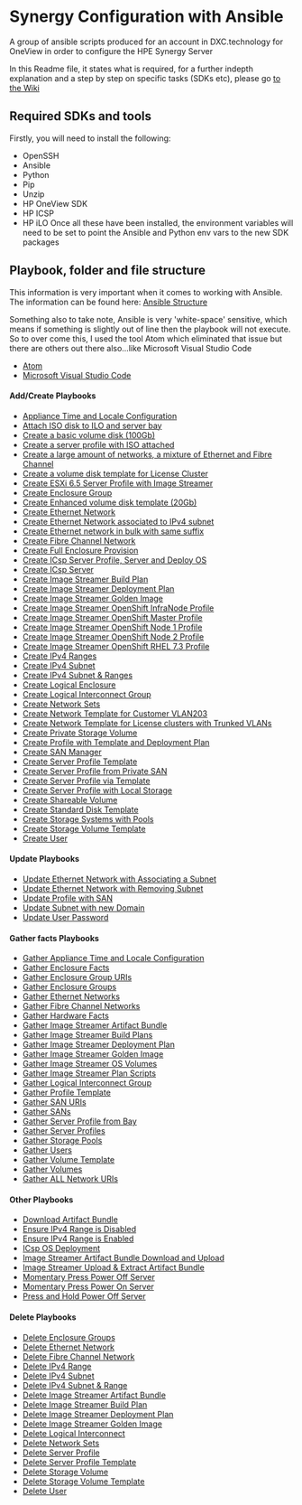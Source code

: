 # Synergy Configuration with Ansible

A group of ansible scripts produced for an account in DXC.technology for OneView in order to configure the HPE Synergy Server

In this Readme file, it states what is required, for a further indepth explanation and a step by step on specific tasks (SDKs etc), please go [to the Wiki](https://github.com/thopper91/Ansible-HPE_Synergy_Config/wiki)

## Required SDKs and tools
Firstly, you will need to install the following:
- OpenSSH
- Ansible
- Python
- Pip
- Unzip
- HP OneView SDK
- HP ICSP
- HP iLO
Once all these have been installed, the environment variables will need to be set to point the Ansible and Python env vars to the new SDK packages

## Playbook, folder and file structure
This information is very important when it comes to working with Ansible. The information can be found here: [Ansible Structure](https://github.com/thopper91/Ansible-HPE_Synergy_Config/wiki/Ansible-Structure---Folder-and-Files)

Something also to take note, Ansible is very 'white-space' sensitive, which means if something is slightly out of line then the playbook will not execute. So to over come this, I used the tool Atom which eliminated that issue but there are others out there also...like Microsoft Visual Studio Code

- [Atom](https://github.com/thopper91/Ansible-HPE_Synergy_Config/wiki/Atom)
- [Microsoft Visual Studio Code](https://github.com/thopper91/Ansible-on-Windows/wiki/Microsoft-Visual-Studio-Code)

#### Add/Create Playbooks
- [Appliance Time and Locale Configuration](../master/roles/Appliance_Time_and_Locale_Configuration/tasks/main.yml)
- [Attach ISO disk to ILO and server bay](../master/roles/Attach_disk_to_ILO/tasks/main.yml)
- [Create a basic volume disk (100Gb)](../master/roles/Create_Basic_Disk_Template/tasks/main.yml)
- [Create a server profile with ISO attached](../master/roles/Create_Basic_Server_Profile_with_iso_disk_attached/tasks/main.yml)
- [Create a large amount of networks, a mixture of Ethernet and Fibre Channel](../master/roles/Create_Current_Network_Setup/tasks/main.yml)
- [Create a volume disk template for License Cluster](../master/roles/Create_Disk_Template_for_License_Cluster/tasks/main.yml)
- [Create ESXi 6.5 Server Profile with Image Streamer](../master/roles/Create_ESXi_6.5_Profile/tasks/main.yml)
- [Create Enclosure Group](../master/roles/Create_Enclosure_Group/tasks/main.yml)
- [Create Enhanced volume disk template (20Gb)](../master/roles/Create_Enhanced_Disk_Template/tasks/main.yml)
- [Create Ethernet Network](../master/roles/Create_Ethernet_Network/tasks/main.yml)
- [Create Ethernet Network associated to IPv4 subnet](../master/roles/Create_Ethernet_Network_Associated_to_IPv4_Subnet/tasks/main.yml)
- [Create Ethernet network in bulk with same suffix](../master/roles/Create_Ethernet_Network_Bulk_with_same_suffix/tasks/main.yml)
- [Create Fibre Channel Network](../master/roles/Create_Fibre_Channel_Networks/tasks/main.yml)
- [Create Full Enclosure Provision](../master/roles/Create_Full_provision/tasks/main.yml)
- [Create ICsp Server Profile, Server and Deploy OS](../master/roles/Create_ICsp_Profile%2C_Server_and_deploy_OS/tasks/main.yml)
- [Create ICsp Server](../master/roles/Create_ICsp_Server/tasks/main.yml)
- [Create Image Streamer Build Plan](../master/roles/Create_Image_Streamer_Build_Plan/tasks/main.yml)
- [Create Image Streamer Deployment Plan](../master/roles/Create_Image_Streamer_Deployment_Plan/tasks/main.yml)
- [Create Image Streamer Golden Image](../master/roles/Create_Image_Streamer_Golden_Image/tasks/main.yml)
- [Create Image Streamer OpenShift InfraNode Profile](../master/roles/Create_Image_Streamer_OpenShift_InfraNode_Profile/tasks/main.yml)
- [Create Image Streamer OpenShift Master Profile](../master/roles/Create_Image_Streamer_OpenShift_Master_Profile/tasks/main.yml)
- [Create Image Streamer OpenShift Node 1 Profile](../master/roles/Create_Image_Streamer_OpenShift_Node1_Profile/tasks/main.yml)
- [Create Image Streamer OpenShift Node 2 Profile](../master/roles/Create_Image_Streamer_OpenShift_Node2_Profile/tasks/main.yml)
- [Create Image Streamer OpenShift RHEL 7.3 Profile](../master/roles/Create_Image_Streamer_OpenShift_RHEL7.3_Profile/tasks/main.yml)
- [Create IPv4 Ranges](../master/roles/Create_IPv4_Ranges/tasks/main.yml)
- [Create IPv4 Subnet](../master/roles/Create_IPv4_Subnet/tasks/main.yml)
- [Create IPv4 Subnet & Ranges](../master/roles/Create_IPv4_Subnet_%26_Range/tasks/main.yml)
- [Create Logical Enclosure](../master/roles/Create_Logical_Enclosure/tasks/main.yml)
- [Create Logical Interconnect Group](../master/roles/Create_Logical_Interconnect_Group/tasks/main.yml)
- [Create Network Sets](../master/roles/Create_Network_Sets/tasks/main.yml)
- [Create Network Template for Customer VLAN203](../master/roles/Create_Network_Template_for_Customer_VLAN203/tasks/main.yml)
- [Create Network Template for License clusters with Trunked VLANs](../master/roles/Create_Network_Template_for_License_clusters_with_Trunked_VLANs/tasks/main.yml)
- [Create Private Storage Volume](../master/roles/Create_Private_Storage_Volume/tasks/main.yml)
- [Create Profile with Template and Deployment Plan](../master/roles/Create_Profile_with_Template_and_Deployment_Plan/tasks/main.yml)
- [Create SAN Manager](../master/roles/Create_SAN_Manager/tasks/main.yml)
- [Create Server Profile Template](../master/roles/Create_Server_Profile_Template/tasks/main.yml)
- [Create Server Profile from Private SAN](../master/roles/Create_Server_Profile_from_Private_SAN/tasks/main.yml)
- [Create Server Profile via Template](../master/roles/Create_Server_Profile_via_Template/tasks/main.yml)
- [Create Server Profile with Local Storage](../master/roles/Create_Server_Profile_with_Local_Storage/tasks/main.yml)
- [Create Shareable Volume](../master/roles/Create_Shareable_Volume/tasks/main.yml)
- [Create Standard Disk Template](../master/roles/Create_Standard_Disk_Template/tasks/main.yml)
- [Create Storage Systems with Pools](../master/roles/Create_Storage_Systems_with_Pools/tasks/main.yml)
- [Create Storage Volume Template](../master/roles/Create_Storage_Volume_Template/tasks/main.yml)
- [Create User](../master/roles/Create_User/tasks/main.yml)

#### Update Playbooks
- [Update Ethernet Network with Associating a Subnet](../master/roles/Update_Ethernet_Network_with_Associating_a_Subnet/tasks/main.yml)
- [Update Ethernet Network with Removing Subnet](../master/roles/Update_Ethernet_Network_with_Removing_Subnet/tasks/main.yml)
- [Update Profile with SAN](../master/roles/Update_Profile_with_SAN/tasks/main.yml)
- [Update Subnet with new Domain](../master/roles/Update_Subnet_with_new_Domain/tasks/main.yml)
- [Update User Password](../master/roles/Update_User_Password/tasks/main.yml)

#### Gather facts Playbooks
- [Gather Appliance Time and Locale Configuration](../master/roles/Gather_Appliance_Time_and_Locale_Config/tasks/main.yml)
- [Gather Enclosure Facts](../master/roles/Gather_Enclosure_Facts/tasks/main.yml)
- [Gather Enclosure Group URIs](../master/roles/Gather_Enclosure_Group_Uris/tasks/main.yml)
- [Gather Enclosure Groups](../master/roles/Gather_Enclosure_Groups/tasks/main.yml)
- [Gather Ethernet Networks](../master/roles/Gather_Ethernet_Networks/tasks/main.yml)
- [Gather Fibre Channel Networks](../master/roles/Gather_FC_Networks/tasks/main.yml)
- [Gather Hardware Facts](../master/roles/Gather_Hardware_Facts/tasks/main.yml)
- [Gather Image Streamer Artifact Bundle](../master/roles/Gather_Image_Streamer_Artifact_Bundle/tasks/main.yml)
- [Gather Image Streamer Build Plans](../master/roles/Gather_Image_Streamer_Build_Plans/tasks/main.yml)
- [Gather Image Streamer Deployment Plan](../master/roles/Gather_Image_Streamer_Deployment_Plan/tasks/main.yml)
- [Gather Image Streamer Golden Image](../master/roles/Gather_Image_Streamer_Golden_Image/tasks/main.yml)
- [Gather Image Streamer OS Volumes](../master/roles/Gather_Image_Streamer_OS_Volumes/tasks/main.yml)
- [Gather Image Streamer Plan Scripts](../master/roles/Gather_Image_Streamer_Plan_Scripts/tasks/main.yml)
- [Gather Logical Interconnect Group](../master/roles/Gather_Logical_Interconnect_Group/tasks/main.yml)
- [Gather Profile Template](../master/roles/Gather_Profile_Template/tasks/main.yml)
- [Gather SAN URIs](../master/roles/Gather_SAN_Uris/tasks/main.yml)
- [Gather SANs](../master/roles/Gather_SANs/tasks/main.yml)
- [Gather Server Profile from Bay](../master/roles/Gather_Server_Profile_from_Bay/tasks/main.yml)
- [Gather Server Profiles](../master/roles/Gather_Server_Profiles/tasks/main.yml)
- [Gather Storage Pools](../master/roles/Gather_Storage_Pools/tasks/main.yml)
- [Gather Users](../master/roles/Gather_Users/tasks/main.yml)
- [Gather Volume Template](../master/roles/Gather_Volume_Template/tasks/main.yml)
- [Gather Volumes](../master/roles/Gather_Volumes/tasks/main.yml)
- [Gather ALL Network URIs](../master/roles/Gather_all_Network_Uris/tasks/main.yml)

#### Other Playbooks
- [Download Artifact Bundle](../master/roles/Download_Artifact_Bundles/tasks/main.yml)
- [Ensure IPv4 Range is Disabled](../master/roles/Ensure_IPv4_Range_is_Disabled/tasks/main.yml)
- [Ensure IPv4 Range is Enabled](../master/roles/Ensure_IPv4_Range_is_Enabled/tasks/main.yml)
- [ICsp OS Deployment](../master/roles/ICsp_OS_Deployment/tasks/main.yml)
- [Image Streamer Artifact Bundle Download and Upload](../master/roles/Image_Streamer_Artifact_Bundle_Download_%26_Upload/tasks/main.yml)
- [Image Streamer Upload & Extract Artifact Bundle](../master/roles/Image_Streamer_Upload_%26_Extract_Artifact_Bundle/tasks/main.yml)
- [Momentary Press Power Off Server](../master/roles/Momentory_Press_Power_Off_Server/tasks/main.yml)
- [Momentary Press Power On Server](../master/roles/Momentory_Press_Power_On_Server/tasks/main.yml)
- [Press and Hold Power Off Server](../master/roles/Press_and_Hold_Power_Off_Server/tasks/main.yml)

#### Delete Playbooks
- [Delete Enclosure Groups](../master/roles/Delete_Enclosure_Groups/tasks/main.yml)
- [Delete Ethernet Network](../master/roles/Delete_Ethernet_Network/tasks/main.yml)
- [Delete Fibre Channel Network](../master/roles/Delete_Fibre_Channel_Network/tasks/main.yml)
- [Delete IPv4 Range](../master/roles/Delete_IPv4_Range/tasks/main.yml)
- [Delete IPv4 Subnet](../master/roles/Delete_IPv4_Subnet/tasks/main.yml)
- [Delete IPv4 Subnet & Range](../master/roles/Delete_IPv4_Subnet_%26_Range/tasks/main.yml)
- [Delete Image Streamer Artifact Bundle](../master/roles/Delete_Image_Streamer_Artifact_Bundle/tasks/main.yml)
- [Delete Image Streamer Build Plan](../master/roles/Delete_Image_Streamer_Build_Plan/tasks/main.yml)
- [Delete Image Streamer Deployment Plan](../master/roles/Delete_Image_Streamer_Deployment_Plan/tasks/main.yml)
- [Delete Image Streamer Golden Image](../master/roles/Delete_Image_Streamer_Golden_Image/tasks/main.yml)
- [Delete Logical Interconnect](../master/roles/Delete_Logical_Interconnect_Group/tasks/main.yml)
- [Delete Network Sets](../master/roles/Delete_Network_Sets/tasks/main.yml)
- [Delete Server Profile](../master/roles/Delete_Server_Profile/tasks/main.yml)
- [Delete Server Profile Template](../master/roles/Delete_Server_Profile_Template/tasks/main.yml)
- [Delete Storage Volume](../master/roles/Delete_Storage_Volume/tasks/main.yml)
- [Delete Storage Volume Template](../master/roles/Delete_Storage_Volume_Template/tasks/main.yml)
- [Delete User](../master/roles/Delete_User/tasks/main.yml)
